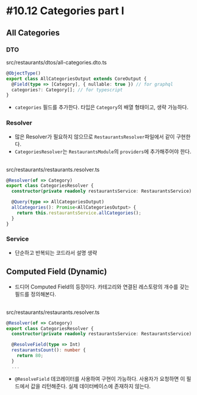 # #10.12 Categories part I

## All Categories

### DTO

src/restaurants/dtos/all-categories.dto.ts

```ts
@ObjectType()
export class AllCategoriesOutput extends CoreOutput {
  @Field(type => [Category], { nullable: true }) // for graphql
  categories?: Category[]; // for typescript
}
```

- `categories` 필드를 추가한다. 타입은 `Category`의 배열 형태이고, 생략 가능하다.

### Resolver

- 많은 Resolver가 필요하지 않으므로 `RestaurantsResolver`파일에서 같이 구현한다.
- `CategoriesResolver`는 `RestaurantsModule`의 `providers`에 추가해주어야 한다.

<br>src/restaurants/restaurants.resolver.ts

```ts
@Resolver(of => Category)
export class CategoriesResolver {
  constructor(private readonly restaurantsService: RestaurantsService) {}

  @Query(type => AllCategoriesOutput)
  allCategories(): Promise<AllCategoriesOutput> {
    return this.restaurantsService.allCategories();
  }
}
```

### Service

- 단순하고 반복되는 코드라서 설명 생략

## Computed Field (Dynamic)

- 드디어 Computed Field의 등장이다. 카테고리와 연결된 레스토랑의 개수를 갖는 필드를 정의해본다.

<br>src/restaurants/restaurants.resolver.ts

```ts
@Resolver(of => Category)
export class CategoriesResolver {
  constructor(private readonly restaurantsService: RestaurantsService) {}

  @ResolveField(type => Int)
  restaurantsCount(): number {
    return 80;
  }
  ...
```

- `@ResolveField` 데코레이터를 사용하여 구현이 가능하다. 사용자가 요청하면 이 필드에서 값을 리턴해준다. 실제 데이터베이스에 존재하지 않는다.
